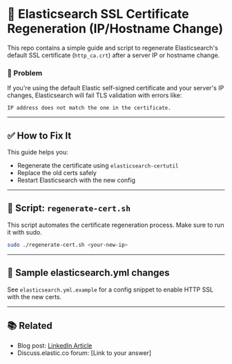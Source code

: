 # 🔐 Elasticsearch SSL Certificate Regeneration (IP/Hostname Change)

This repo contains a simple guide and script to regenerate Elasticsearch's default SSL certificate (`http_ca.crt`) after a server IP or hostname change.

### 🧩 Problem
If you're using the default Elastic self-signed certificate and your server's IP changes, Elasticsearch will fail TLS validation with errors like:

```
IP address does not match the one in the certificate.
```

---

## ✅ How to Fix It

This guide helps you:
- Regenerate the certificate using `elasticsearch-certutil`
- Replace the old certs safely
- Restart Elasticsearch with the new config

---

## 🔁 Script: `regenerate-cert.sh`

This script automates the certificate regeneration process. Make sure to run it with sudo.

```bash
sudo ./regenerate-cert.sh <your-new-ip>
```

---

## 🧪 Sample elasticsearch.yml changes

See `elasticsearch.yml.example` for a config snippet to enable HTTP SSL with the new certs.

---

## 📚 Related

- Blog post: [LinkedIn Article](https://www.linkedin.com/in/rafael-silva-observabilidade/)
- Discuss.elastic.co forum: [Link to your answer]

